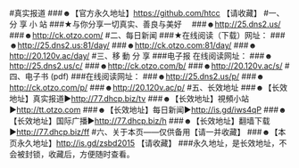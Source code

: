 #真实报道
###☻【官方永久地址】https://github.com/htcc 【请收藏】
#一、分 享 小 站
###★与你分享一切真实、善良与美好　
###☻http://25.dns2.us/
###☻http://ck.otzo.com/
#二、每日新闻
###★在线阅读（下载）网址：
###☻http://25.dns2.us:81/day/
###☻http://ck.otzo.com:81/day/
###☻http://20.120v.ac/day/
#三、移 動 分 享
###电子报 在线阅读网址：
###☻http://25.dns2.us/c/
###☻http://ck.otzo.com/b/
###☻http://20.120v.ac/s/
#四、电子书 (pdf) 
###在线阅读网址：
###☻http://25.dns2.us/p/
###☻http://ck.otzo.com/p/
###☻http://20.120v.ac/p/
#五、长效地址
###☻【长效地址】真实报道►http://77.dhcp.biz/tv
###☻【长效地址】視頻小站►http://tt.otzo.com
###☻【长效地址】每日新闻►http://is.gd/iws4qP
###☻【长效地址】国际广播►http://77.dhcp.biz/h
###☻【长效地址】翻墙下载►http://77.dhcp.biz/ff
#六、关于本页——仅供备用【请一并收藏】
###☻【本页永久地址】http://is.gd/zsbd2015 【请收藏】
###永久地址，是长效地址，不会被封锁，收藏后，方便随时查看。
